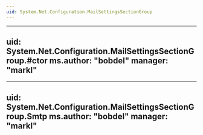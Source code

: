 ```yaml
---
uid: System.Net.Configuration.MailSettingsSectionGroup
---
```


---
uid: System.Net.Configuration.MailSettingsSectionGroup.#ctor
ms.author: "bobdel"
manager: "markl"
---

---
uid: System.Net.Configuration.MailSettingsSectionGroup.Smtp
ms.author: "bobdel"
manager: "markl"
---
